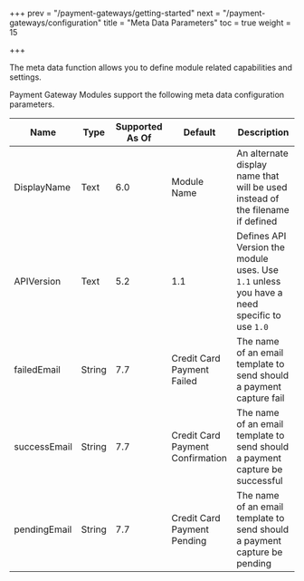 +++
prev = "/payment-gateways/getting-started"
next = "/payment-gateways/configuration"
title = "Meta Data Parameters"
toc = true
weight = 15

+++

The meta data function allows you to define module related capabilities and settings.

Payment Gateway Modules support the following meta data configuration parameters.

| Name | Type | Supported As Of | Default | Description |
| ---- | ---- | --------------- | ------- | ----------- |
| DisplayName | Text | 6.0 | Module Name | An alternate display name that will be used instead of the filename if defined |
| APIVersion | Text | 5.2 | 1.1 | Defines API Version the module uses. Use `1.1` unless you have a need specific to use `1.0` |
| failedEmail | String | 7.7 | Credit Card Payment Failed | The name of an email template to send should a payment capture fail |
| successEmail | String | 7.7 | Credit Card Payment Confirmation | The name of an email template to send should a payment capture be successful |
| pendingEmail | String | 7.7 | Credit Card Payment Pending | The name of an email template to send should a payment capture be pending |
